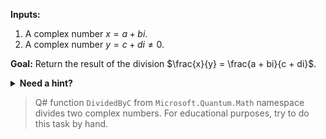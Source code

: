 **Inputs:**

1. A complex number $x = a + bi$.
2. A complex number $y = c + di \neq 0$.

**Goal:** Return the result of the division $\frac{x}{y} = \frac{a + bi}{c + di}$.

<details>
  <summary><b>Need a hint?</b></summary>
  
A video explanation of complex division can be found [here](https://www.youtube.com/watch?v=Z8j5RDOibV4).

</details>

> Q# function `DividedByC` from `Microsoft.Quantum.Math` namespace divides two complex numbers. For educational purposes, try to do this task by hand.
